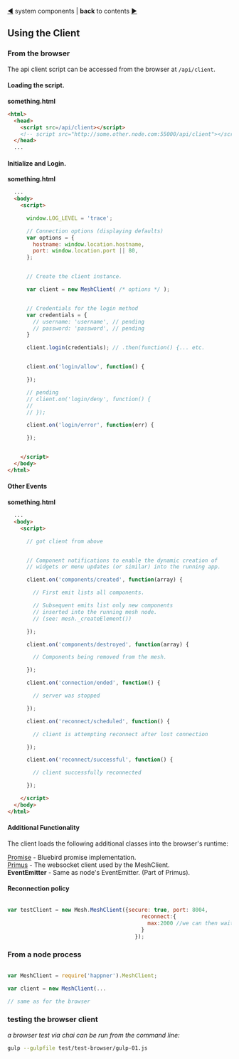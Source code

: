 [&#9664;](system.md) system components | __back__ to contents [&#9654;](https://github.com/happner/happner#documentation)

## Using the Client

### From the browser

The api client script can be accessed from the browser at `/api/client`.

#### Loading the script.

__something.html__
```html
<html>
  <head>
    <script src=/api/client></script>
    <!-- script src="http://some.other.node.com:55000/api/client"></script -->
  </head>
  ...
```

#### Initialize and Login.

__something.html__
```html
  ...
  <body>
    <script>

      window.LOG_LEVEL = 'trace';

      // Connection options (displaying defaults)
      var options = {
        hostname: window.location.hostname,
        port: window.location.port || 80,
      };


      // Create the client instance.

      var client = new MeshClient( /* options */ );


      // Credentials for the login method
      var credentials = {
        // username: 'username', // pending
        // password: 'password', // pending
      }

      client.login(credentials); // .then(function() {... etc.


      client.on('login/allow', function() {

      });

      // pending
      // client.on('login/deny', function() {
      //
      // });

      client.on('login/error', function(err) {

      });


    </script>
  </body>
</html>
```

#### Other Events

__something.html__
```html
  ...
  <body>
    <script>

      // got client from above


      // Component notifications to enable the dynamic creation of
      // widgets or menu updates (or similar) into the running app.

      client.on('components/created', function(array) {

        // First emit lists all components.

        // Subsequent emits list only new components
        // inserted into the running mesh node.
        // (see: mesh._createElement())

      });

      client.on('components/destroyed', function(array) {

        // Components being removed from the mesh.

      });

      client.on('connection/ended', function() {

        // server was stopped

      });

      client.on('reconnect/scheduled', function() {

        // client is attempting reconnect after lost connection

      });

      client.on('reconnect/successful', function() {

        // client successfully reconnected

      });

    </script>
  </body>
</html>
```


#### Additional Functionality

The client loads the following additional classes into the browser's runtime:

[Promise](https://github.com/petkaantonov/bluebird/blob/master/API.md) - Bluebird promise implementation.</br>
[Primus](https://github.com/primus/primus) - The websocket client used by the MeshClient.</br>
__EventEmitter__ - Same as node's EventEmitter. (Part of Primus).</br>


#### Reconnection policy
```javascript

var testClient = new Mesh.MeshClient({secure: true, port: 8004,
                                          reconnect:{
                                            max:2000 //we can then wait 10 seconds and should be able to reconnect before the next 10 seconds,
                                          }
                                        });

```

### From a node process

```javascript

var MeshClient = require('happner').MeshClient;

var client = new MeshClient(...

// same as for the browser

```

### testing the browser client
*a browser test via chai can be run from the command line:*
```bash
gulp --gulpfile test/test-browser/gulp-01.js
```

